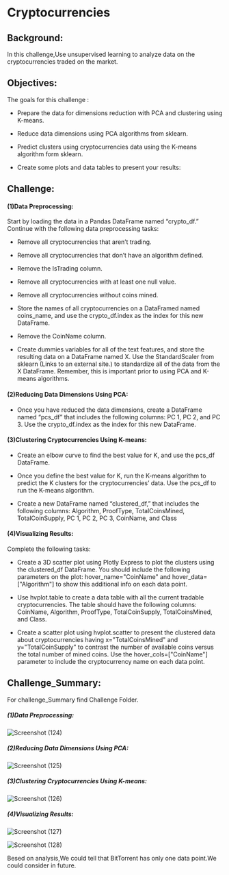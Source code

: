 # Cryptocurrencies

## Background:

In this challenge,Use unsupervised learning to analyze data on the cryptocurrencies traded on the market.



##  Objectives:


The goals for this challenge :

*  Prepare the data for dimensions reduction with PCA and clustering using K-means.


*  Reduce data dimensions using PCA algorithms from sklearn.


*  Predict clusters using cryptocurrencies data using the K-means algorithm form sklearn.


*  Create some plots and data tables to present your results:


## Challenge:



#### (1)Data Preprocessing:


Start by loading the data in a Pandas DataFrame named “crypto_df.” Continue with the following data preprocessing tasks:

*  Remove all cryptocurrencies that aren’t trading.


*  Remove all cryptocurrencies that don’t have an algorithm defined.


*  Remove the IsTrading column.


*  Remove all cryptocurrencies with at least one null value.


*  Remove all cryptocurrencies without coins mined.


*  Store the names of all cryptocurrencies on a DataFramed named coins_name, and use the crypto_df.index as the index for  this new DataFrame.


*  Remove the CoinName column.


*  Create dummies variables for all of the text features, and store the resulting data on a DataFrame named X.
Use the StandardScaler from sklearn (Links to an external site.) to standardize all of the data from the X DataFrame. Remember, this is important prior to using PCA and K-means algorithms.


#### (2)Reducing Data Dimensions Using PCA:

*  Once you have reduced the data dimensions, create a DataFrame named “pcs_df” that includes the following columns: PC 1, PC 2, and PC 3. Use the crypto_df.index as the index for this new DataFrame.


#### (3)Clustering Cryptocurrencies Using K-means:


*  Create an elbow curve to find the best value for K, and use the pcs_df DataFrame.


*  Once you define the best value for K, run the K-means algorithm to predict the K clusters for the cryptocurrencies’ data. Use the pcs_df to run the K-means algorithm.


*  Create a new DataFrame named “clustered_df,” that includes the following columns: Algorithm, ProofType, TotalCoinsMined, TotalCoinSupply, PC 1, PC 2, PC 3, CoinName, and Class


#### (4)Visualizing Results:

Complete the following tasks:

*  Create a 3D scatter plot using Plotly Express to plot the clusters using the clustered_df DataFrame. You should include the following parameters on the plot: hover_name="CoinName" and hover_data=["Algorithm"] to show this additional info on each data point.


*  Use hvplot.table to create a data table with all the current tradable cryptocurrencies. The table should have the following columns: CoinName, Algorithm, ProofType, TotalCoinSupply, TotalCoinsMined, and Class.


*  Create a scatter plot using hvplot.scatter to present the clustered data about cryptocurrencies having x="TotalCoinsMined" and y="TotalCoinSupply" to contrast the number of available coins versus the total number of mined coins. Use the hover_cols=["CoinName"] parameter to include the cryptocurrency name on each data point.




## Challenge_Summary:

For challenge_Summary find Challenge Folder.



##### (1)Data Preprocessing:


![Screenshot (124)](https://user-images.githubusercontent.com/65969608/95006920-29a54c00-05cf-11eb-86a5-9779576d8715.png)



##### (2)Reducing Data Dimensions Using PCA:

![Screenshot (125)](https://user-images.githubusercontent.com/65969608/95006927-4e99bf00-05cf-11eb-8b3d-6168011b81fd.png)

##### (3)Clustering Cryptocurrencies Using K-means:


![Screenshot (126)](https://user-images.githubusercontent.com/65969608/95006946-77ba4f80-05cf-11eb-8ee5-d9ec8bccabb0.png)


##### (4)Visualizing Results:

![Screenshot (127)](https://user-images.githubusercontent.com/65969608/95006958-9fa9b300-05cf-11eb-9a16-bbdc326b86fe.png)



![Screenshot (128)](https://user-images.githubusercontent.com/65969608/95006974-c667e980-05cf-11eb-8552-ad67a98fb5f0.png)






Besed on analysis,We could tell that BitTorrent has only one data point.We could consider in future.


